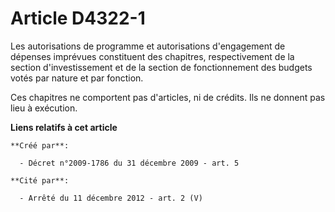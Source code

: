 # Article D4322-1

Les autorisations de programme et autorisations d'engagement de dépenses imprévues constituent des chapitres, respectivement
de la section d'investissement et de la section de fonctionnement des budgets votés par nature et par fonction. 

Ces chapitres ne comportent pas d'articles, ni de crédits. Ils ne donnent pas lieu à exécution.

**Liens relatifs à cet article**

	**Créé par**:

	  - Décret n°2009-1786 du 31 décembre 2009 - art. 5

	**Cité par**:

	  - Arrêté du 11 décembre 2012 - art. 2 (V)
